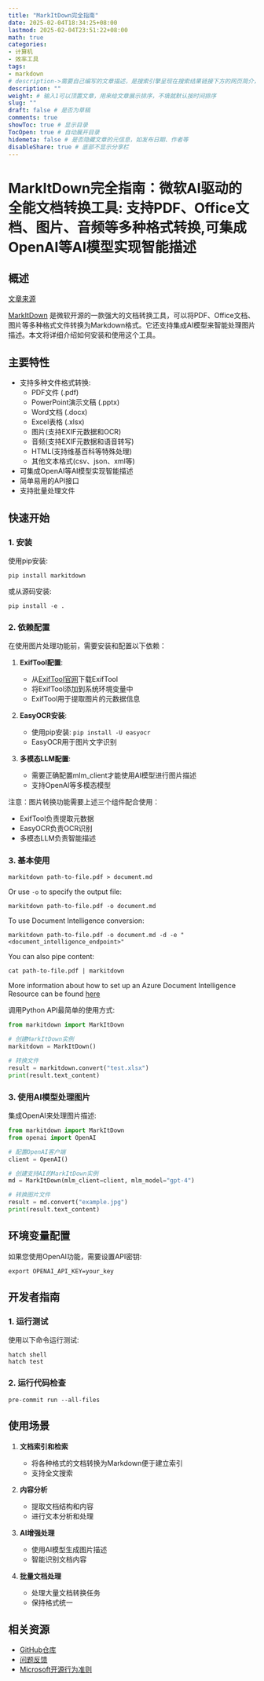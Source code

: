 ```yaml
---
title: "MarkItDown完全指南"
date: 2025-02-04T18:34:25+08:00
lastmod: 2025-02-04T23:51:22+08:00
math: true
categories:
- 计算机
- 效率工具
tags:
- markdown
# description->需要自己编写的文章描述，是搜索引擎呈现在搜索结果链接下方的网页简介，建议设置
description: ""
weight: # 输入1可以顶置文章，用来给文章展示排序，不填就默认按时间排序
slug: ""
draft: false # 是否为草稿
comments: true
showToc: true # 显示目录
TocOpen: true # 自动展开目录
hidemeta: false # 是否隐藏文章的元信息，如发布日期、作者等
disableShare: true # 底部不显示分享栏
---
```


# MarkItDown完全指南：微软AI驱动的全能文档转换工具: 支持PDF、Office文档、图片、音频等多种格式转换,可集成OpenAI等AI模型实现智能描述

## 概述

[文章来源](https://stable-learn.com/zh/markitdown_use_guide/)

[MarkItDown](https://github.com/microsoft/markitdown) 是微软开源的一款强大的文档转换工具，可以将PDF、Office文档、图片等多种格式文件转换为Markdown格式。它还支持集成AI模型来智能处理图片描述。本文将详细介绍如何安装和使用这个工具。

## 主要特性

- 支持多种文件格式转换:
    - PDF文件 (.pdf)
    - PowerPoint演示文稿 (.pptx)
    - Word文档 (.docx)
    - Excel表格 (.xlsx)
    - 图片(支持EXIF元数据和OCR)
    - 音频(支持EXIF元数据和语音转写)
    - HTML(支持维基百科等特殊处理)
    - 其他文本格式(csv、json、xml等)
- 可集成OpenAI等AI模型实现智能描述
- 简单易用的API接口
- 支持批量处理文件

## 快速开始

### 1. 安装

使用pip安装:

`pip install markitdown`

或从源码安装:

`pip install -e .`

### 2. 依赖配置

在使用图片处理功能前，需要安装和配置以下依赖：

1. **ExifTool配置**:
    
    - 从[ExifTool官网](https://exiftool.org/index.html)下载ExifTool
    - 将ExifTool添加到系统环境变量中
    - ExifTool用于提取图片的元数据信息
2. **EasyOCR安装**:
    
    - 使用pip安装: `pip install -U easyocr`
    - EasyOCR用于图片文字识别
3. **多模态LLM配置**:
    
    - 需要正确配置mlm_client才能使用AI模型进行图片描述
    - 支持OpenAI等多模态模型

注意：图片转换功能需要上述三个组件配合使用：

- ExifTool负责提取元数据
- EasyOCR负责OCR识别
- 多模态LLM负责智能描述

### 3. 基本使用

```shell
markitdown path-to-file.pdf > document.md
```

Or use `-o` to specify the output file:

```shell
markitdown path-to-file.pdf -o document.md
```

To use Document Intelligence conversion:

```shell
markitdown path-to-file.pdf -o document.md -d -e "<document_intelligence_endpoint>"
```

You can also pipe content:

```shell
cat path-to-file.pdf | markitdown
```

More information about how to set up an Azure Document Intelligence Resource can be found [here](https://learn.microsoft.com/en-us/azure/ai-services/document-intelligence/how-to-guides/create-document-intelligence-resource?view=doc-intel-4.0.0)


调用Python API最简单的使用方式:

```python
from markitdown import MarkItDown

# 创建MarkItDown实例
markitdown = MarkItDown()

# 转换文件
result = markitdown.convert("test.xlsx")
print(result.text_content)
```

### 3. 使用AI模型处理图片

集成OpenAI来处理图片描述:

```python
from markitdown import MarkItDown
from openai import OpenAI

# 配置OpenAI客户端
client = OpenAI()

# 创建支持AI的MarkItDown实例
md = MarkItDown(mlm_client=client, mlm_model="gpt-4")

# 转换图片文件
result = md.convert("example.jpg")
print(result.text_content)
```

## 环境变量配置

如果您使用OpenAI功能，需要设置API密钥:

`export OPENAI_API_KEY=your_key`

## 开发者指南

### 1. 运行测试

使用以下命令运行测试:

```shell
hatch shell
hatch test
```

### 2. 运行代码检查

`pre-commit run --all-files`

## 使用场景

1. **文档索引和检索**
    
    - 将各种格式的文档转换为Markdown便于建立索引
    - 支持全文搜索
2. **内容分析**
    
    - 提取文档结构和内容
    - 进行文本分析和处理
3. **AI增强处理**
    
    - 使用AI模型生成图片描述
    - 智能识别文档内容
4. **批量文档处理**
    
    - 处理大量文档转换任务
    - 保持格式统一

## 相关资源

- [GitHub仓库](https://github.com/microsoft/markitdown)
- [问题反馈](https://github.com/microsoft/markitdown/issues)
- [Microsoft开源行为准则](https://opensource.microsoft.com/codeofconduct/)











